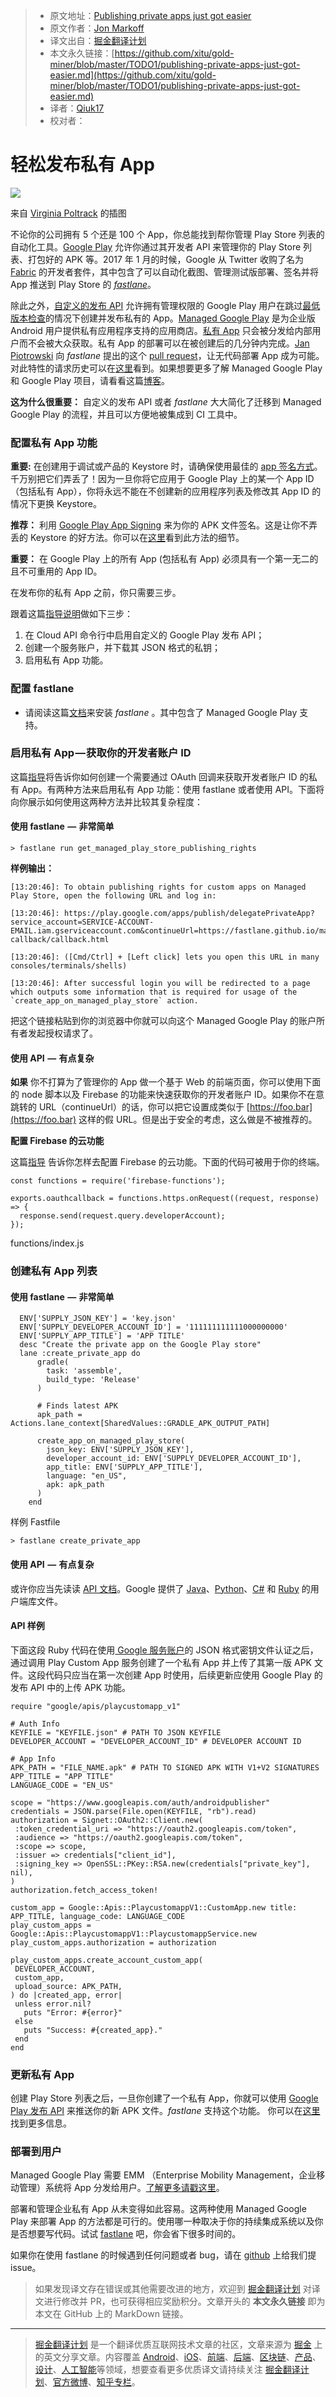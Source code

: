> * 原文地址：[Publishing private apps just got easier](https://medium.com/androiddevelopers/publishing-private-apps-just-got-easier-40399c424b8a)
> * 原文作者：[Jon Markoff](https://medium.com/@jmarkoff)
> * 译文出自：[掘金翻译计划](https://github.com/xitu/gold-miner)
> * 本文永久链接：[https://github.com/xitu/gold-miner/blob/master/TODO1/publishing-private-apps-just-got-easier.md](https://github.com/xitu/gold-miner/blob/master/TODO1/publishing-private-apps-just-got-easier.md)
> * 译者：[Qiuk17](https://github.com/Qiuk17)
> * 校对者：

# 轻松发布私有 App

![](https://cdn-images-1.medium.com/max/800/1*pMcEGyuowOHWqtbwVs74-g.png)

来自 [Virginia Poltrack](https://twitter.com/VPoltrack) 的插图

不论你的公司拥有 5 个还是 100 个 App，你总能找到帮你管理 Play Store 列表的自动化工具。[Google Play](https://developers.google.com/android-publisher/) 允许你通过其开发者 API 来管理你的 Play Store 列表、打包好的 APK 等。2017 年 1 月的时候，Google 从 Twitter 收购了名为 [Fabric](http://fabric.io/blog/fabric-joins-google/) 的开发者套件，其中包含了可以自动化截图、管理测试版部署、签名并将 App 推送到 Play Store 的  [_fastlane_](https://fastlane.tools/)。

除此之外，[自定义的发布 API](https://developers.google.com/android/work/play/custom-app-api/get-started) 允许拥有管理权限的 Google Play 用户在跳过[最低版本检查](https://developer.android.com/distribute/best-practices/develop/target-sdk)的情况下创建并发布私有的 App。[Managed Google Play](https://support.google.com/googleplay/work/answer/6137711?hl=en) 是为企业版 Android 用户提供私有应用程序支持的应用商店。[私有 App](https://support.google.com/a/answer/2494992?hl=en) 只会被分发给内部用户而不会被大众获取。私有 App 的部署可以在被创建后的几分钟内完成。[Jan Piotrowski](https://github.com/janpio) 向 _fastlane_ 提出的这个 [pull request](https://github.com/fastlane/fastlane/pull/13421)，让无代码部署 App 成为可能。对此特性的请求历史可以在[这里](https://github.com/fastlane/fastlane/issues/13122)看到。如果想要更多了解 Managed Google Play 和 Google Play 项目，请看看这篇[博客](https://www.blog.google/products/android-enterprise/safely-and-quickly-distribute-private-enterprise-apps-google-play/)。

**这为什么很重要：** 自定义的发布 API 或者 _fastlane_ 大大简化了迁移到 Managed Google Play 的流程，并且可以方便地被集成到 CI 工具中。

### 配置私有 App 功能

**重要:** 在创建用于调试或产品的 Keystore 时，请确保使用最佳的 [app 签名方式](https://developer.android.com/studio/publish/app-signing)。千万别把它们弄丢了！因为一旦你将它应用于 Google Play 上的某一个 App ID（包括私有 App），你将永远不能在不创建新的应用程序列表及修改其 App ID 的情况下更换 Keystore。

**推荐：** 利用 [Google Play App Signing](https://developer.android.com/studio/publish/app-signing#google-play-app-signing) 来为你的 APK 文件签名。这是让你不弄丢的 Keystore 的好方法。你可以在[这里](https://support.google.com/googleplay/android-developer/answer/7384423?hl=en)看到此方法的细节。

**重要：** 在 Google Play 上的所有 App (包括私有 App) 必须具有一个第一无二的且不可重用的 App ID。

在发布你的私有 App 之前，你只需要三步。

跟着这篇[指导说明](https://developers.google.com/android/work/play/custom-app-api/get-started)做如下三步：

1. 在 Cloud API 命令行中启用自定义的 Google Play 发布 API；
2. 创建一个服务账户，并下载其 JSON 格式的私钥；
3. 启用私有 App 功能。

### 配置 fastlane

*   请阅读这篇[文档](https://docs.fastlane.tools/getting-started/android/setup/)来安装 _fastlane_ 。其中包含了 Managed Google Play 支持。

### 启用私有 App — 获取你的开发者账户 ID

这篇[指导](https://developers.google.com/android/work/play/custom-app-api/get-started)将告诉你如何创建一个需要通过 OAuth 回调来获取开发者账户 ID 的私有 App。有两种方法来启用私有 App 功能：使用 fastlane 或者使用 API。下面将向你展示如何使用这两种方法并比较其复杂程度：

#### 使用 fastlane  —  非常简单

```
> fastlane run get_managed_play_store_publishing_rights
```

**样例输出：**

```
[13:20:46]: To obtain publishing rights for custom apps on Managed Play Store, open the following URL and log in:

[13:20:46]: https://play.google.com/apps/publish/delegatePrivateApp?service_account=SERVICE-ACCOUNT-EMAIL.iam.gserviceaccount.com&continueUrl=https://fastlane.github.io/managed_google_play-callback/callback.html

[13:20:46]: ([Cmd/Ctrl] + [Left click] lets you open this URL in many consoles/terminals/shells)

[13:20:46]: After successful login you will be redirected to a page which outputs some information that is required for usage of the `create_app_on_managed_play_store` action.
```

把这个链接粘贴到你的浏览器中你就可以向这个 Managed Google Play 的账户所有者发起授权请求了。

#### 使用 API  —  有点复杂

**如果** 你不打算为了管理你的 App 做一个基于 Web 的前端页面，你可以使用下面的 node 脚本以及 Firebase 的功能来快速获取你的开发者账户 ID。如果你不在意跳转的 URL（continueUrl）的话，你可以把它设置成类似于 [https://foo.bar](https://foo.bar) 这样的假 URL。但是出于安全的考虑，这么做是不被推荐的。

**配置 Firebase 的云功能**

这篇[指导](https://firebase.google.com/docs/functions/get-started) 告诉你怎样去配置 Firebase 的云功能。下面的代码可被用于你的终端。

```
const functions = require('firebase-functions');

exports.oauthcallback = functions.https.onRequest((request, response) => {
  response.send(request.query.developerAccount);
});
```

functions/index.js

### 创建私有 App 列表

#### 使用 fastlane  —  非常简单

```
  ENV['SUPPLY_JSON_KEY'] = 'key.json'
  ENV['SUPPLY_DEVELOPER_ACCOUNT_ID'] = '111111111111000000000'
  ENV['SUPPLY_APP_TITLE'] = 'APP TITLE'
  desc "Create the private app on the Google Play store"
  lane :create_private_app do
      gradle(
        task: 'assemble',
        build_type: 'Release'
      )

      # Finds latest APK
      apk_path = Actions.lane_context[SharedValues::GRADLE_APK_OUTPUT_PATH]

      create_app_on_managed_play_store(
        json_key: ENV['SUPPLY_JSON_KEY'],
        developer_account_id: ENV['SUPPLY_DEVELOPER_ACCOUNT_ID'],
        app_title: ENV['SUPPLY_APP_TITLE'],
        language: "en_US",
        apk: apk_path
      )
    end
```

样例 Fastfile

```
> fastlane create_private_app
```

#### 使用 API  —  有点复杂

或许你应当先读读 [API 文档](https://developers.google.com/android/work/play/custom-app-api/publish)。Google 提供了 [Java](https://developers.google.com/api-client-library/java/apis/playcustomapp/v1)、[Python](https://developers.google.com/api-client-library/python/apis/playcustomapp/v1)、[C#](https://developers.google.com/api-client-library/dotnet/apis/playcustomapp/v1) 和 [Ruby](https://developers.google.com/api-client-library/ruby/apis/playcustomapp/v1) 的用户端库文件。

#### API 样例

下面这段 Ruby 代码在使用[ Google 服务账户](https://developers.google.com/android/work/play/custom-app-api/get-started#create_a_service_account)的 JSON 格式密钥文件认证之后，通过调用 Play Custom App 服务创建了一个私有 App 并上传了其第一版 APK 文件。这段代码只应当在第一次创建 App 时使用，后续更新应使用 Google Play 的发布 API 中的上传 APK 功能。

```
require "google/apis/playcustomapp_v1"

# Auth Info
KEYFILE = "KEYFILE.json" # PATH TO JSON KEYFILE
DEVELOPER_ACCOUNT = "DEVELOPER_ACCOUNT_ID" # DEVELOPER ACCOUNT ID

# App Info
APK_PATH = "FILE_NAME.apk" # PATH TO SIGNED APK WITH V1+V2 SIGNATURES
APP_TITLE = "APP TITLE"
LANGUAGE_CODE = "EN_US"

scope = "https://www.googleapis.com/auth/androidpublisher"
credentials = JSON.parse(File.open(KEYFILE, "rb").read)
authorization = Signet::OAuth2::Client.new(
 :token_credential_uri => "https://oauth2.googleapis.com/token",
 :audience => "https://oauth2.googleapis.com/token",
 :scope => scope,
 :issuer => credentials["client_id"],
 :signing_key => OpenSSL::PKey::RSA.new(credentials["private_key"], nil),
)
authorization.fetch_access_token!

custom_app = Google::Apis::PlaycustomappV1::CustomApp.new title: APP_TITLE, language_code: LANGUAGE_CODE
play_custom_apps = Google::Apis::PlaycustomappV1::PlaycustomappService.new
play_custom_apps.authorization = authorization

play_custom_apps.create_account_custom_app(
 DEVELOPER_ACCOUNT,
 custom_app,
 upload_source: APK_PATH,
) do |created_app, error|
 unless error.nil?
   puts "Error: #{error}"
 else
   puts "Success: #{created_app}."
 end
end
```

### 更新私有 App

创建 Play Store 列表之后，一旦你创建了一个私有 App，你就可以使用 [Google Play 发布 API](https://developers.google.com/android-publisher/) 来推送你的新 APK 文件。_fastlane_ 支持这个功能。 你可以在[这里](https://docs.fastlane.tools/getting-started/android/release-deployment/)找到更多信息。

### 部署到用户

Managed Google Play 需要 EMM （Enterprise Mobility Management，企业移动管理）系统将 App 分发给用户。[了解更多请戳这里](https://support.google.com/googleplay/work/answer/6145139?hl=en)。

部署和管理企业私有 App 从未变得如此容易。这两种使用 Managed Google Play 来部署 App 的方法都是可行的。使用哪一种取决于你的持续集成系统以及你是否想要写代码。试试 [fastlane](https://fastlane.tools) 吧，你会省下很多时间的。

如果你在使用 fastlane 的时候遇到任何问题或者 bug，请在 [github](https://github.com/fastlane/fastlane/issues) 上给我们提 issue。

> 如果发现译文存在错误或其他需要改进的地方，欢迎到 [掘金翻译计划](https://github.com/xitu/gold-miner) 对译文进行修改并 PR，也可获得相应奖励积分。文章开头的 **本文永久链接** 即为本文在 GitHub 上的 MarkDown 链接。


---

> [掘金翻译计划](https://github.com/xitu/gold-miner) 是一个翻译优质互联网技术文章的社区，文章来源为 [掘金](https://juejin.im) 上的英文分享文章。内容覆盖 [Android](https://github.com/xitu/gold-miner#android)、[iOS](https://github.com/xitu/gold-miner#ios)、[前端](https://github.com/xitu/gold-miner#前端)、[后端](https://github.com/xitu/gold-miner#后端)、[区块链](https://github.com/xitu/gold-miner#区块链)、[产品](https://github.com/xitu/gold-miner#产品)、[设计](https://github.com/xitu/gold-miner#设计)、[人工智能](https://github.com/xitu/gold-miner#人工智能)等领域，想要查看更多优质译文请持续关注 [掘金翻译计划](https://github.com/xitu/gold-miner)、[官方微博](http://weibo.com/juejinfanyi)、[知乎专栏](https://zhuanlan.zhihu.com/juejinfanyi)。
